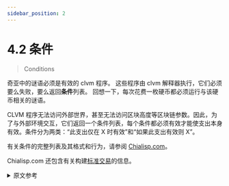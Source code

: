 ```yaml
---
sidebar_position: 2
---
```


# 4.2 条件

> Conditions

奇亚中的谜语必须是有效的 clvm 程序。 这些程序由 clvm 解释器执行，它们必须要么失败，要么返回**条件**列表。 回想一下，每次花费一枚硬币都必须运行与该硬币相关的谜语。

CLVM 程序无法访问外部世界，甚至无法访问区块高度等区块链参数。因此，为了与外部环境交互，它们返回一个条件列表，每个条件都必须有效才能使支出本身有效。条件分为两类：“此支出仅在 X 时有效”和“如果此支出有效则 X”。

有关条件的完整列表及其格式和行为，请参阅 [Chialisp.com](https://chialisp.com/coins_spends_and_wallets#conditions 'Conditions in Chialisp')。

Chialisp.com 还包含有关构建[标准交易](https://chialisp.com/standard_transaction)的信息。

<details>
<summary>原文参考</summary>

Puzzles in chia must be valid clvm programs. These programs are executed by the clvm interpreter, and they must either fail, or return a list of **conditions**. Recall that every spend of a coin must run the puzzleassociated with that coin.

CLVM programs have no access to the outside world, or even to blockchain parameters like block height. Therefore, to interact with the outside environment, they return a list of conditions, each of which must be valid in order for the spend itself to be valid. Conditions are split into two categories: "this spend is only valid if X" and "if this spend is valid then X".

For a complete list of conditions, along with their format and behavior, please see [Chialisp.com](https://chialisp.com/coins_spends_and_wallets#conditions 'Conditions in Chialisp').

Chialisp.com also contains information on the construction of [the standard transaction](https://chialisp.com/standard_transaction).

</details>
